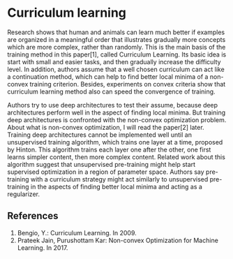 # Curriculum learning

Research shows that human and animals can learn much better if examples are organized in a meaningful order that illustrates gradually more concepts which are more complex, rather than randomly. This is the main basis of the training method in this paper[1], called Curriculum Learning. Its basic idea is start with small and easier tasks, and then gradually increase the difficulty level. In addition, authors assume that a well chosen curriculum can act like a continuation method, which can help to find better local minima of a non-convex training criterion. Besides, experiments on convex criteria show that curriculum learning method also can speed the convergence of training.

Authors try to use deep architectures to test their assume, because deep architectures perform well in the aspect of finding local minima. But training deep architectures is confronted with the non-convex optimization problem. About what is non-convex optimization, I will read the paper[2] later. Training deep architectures cannot be implemented well until an unsupervised training algorithm, which trains one layer at a time, proposed by Hinton. This algorithm trains each layer one after the other, one first learns simpler content, then more complex content. Related work about this algorithm suggest that unsupervised pre-training might help start supervised optimization in a region of parameter space. Authors say pre-training with a curriculum strategy might act similarly to unsupervised pre-training in the aspects of finding better local minima and acting as a regularizer.


## References
1. Bengio, Y.: Curriculum Learning. In 2009. 
2. Prateek Jain, Purushottam Kar: Non-convex Optimization for Machine Learning. In 2017.